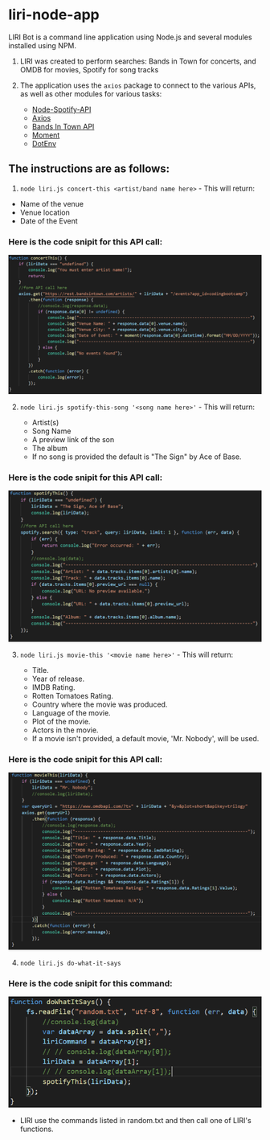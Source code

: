 # liri-node-app
LIRI Bot is a command line application using Node.js and several modules installed using NPM.

1. LIRI was created to perform searches: Bands in Town for concerts, and OMDB for movies, Spotify for song tracks

2. The application uses the `axios` package to connect to the various APIs, as well as other modules for various tasks:

   * [Node-Spotify-API](https://www.npmjs.com/package/node-spotify-api)
   * [Axios](https://www.npmjs.com/package/axios)
   * [Bands In Town API](http://www.artists.bandsintown.com/bandsintown-api)
   * [Moment](https://www.npmjs.com/package/moment)
   * [DotEnv](https://www.npmjs.com/package/dotenv)

## The instructions are as follows:

 1. `node liri.js concert-this <artist/band name here>` - This will return:

   * Name of the venue
   * Venue location
   * Date of the Event

 ### Here is the code snipit for this API call:
 <img src="/images/concertThis.PNG">  



2. `node liri.js spotify-this-song '<song name here>'` - This will return:

   * Artist(s)
   * Song Name
   * A preview link of the son
   * The album
   * If no song is provided the default is "The Sign" by Ace of Base.

### Here is the code snipit for this API call:
 <img src="/images/spotifyThis.PNG">  


3. `node liri.js movie-this '<movie name here>'` - This will return:

   * Title.
   * Year of release.
   * IMDB Rating.
   * Rotten Tomatoes Rating.
   * Country where the movie was produced.
   * Language of the movie.
   * Plot of the movie.
   * Actors in the movie.
   * If a movie isn't provided, a default movie, 'Mr. Nobody', will be used.

### Here is the code snipit for this API call:
<img src="/images/movieThis.PNG">  

4. `node liri.js do-what-it-says`
### Here is the code snipit for this command:
 <img src="/images/doWhatItSays.PNG">  


   * LIRI use the commands listed in random.txt and then call one of LIRI's functions.
